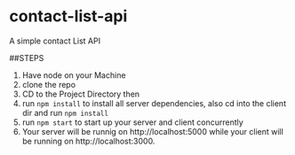 # contact-list-api
A simple contact List API

##STEPS

1. Have node on your Machine <br>
2. clone the repo <br>
3. CD to the Project Directory then <br>
4. run `npm install`  to install all server dependencies, also cd into the client dir and  run `npm install` <br>
5. run `npm start` to start up  your server and client concurrently
6. Your server will be runnig on  http://localhost:5000 while your client will be running on  http://localhost:3000.  <br>



